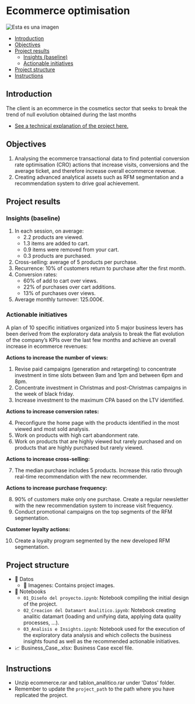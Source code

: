 # Ecommerce optimisation

![Esta es una imagen](/Datos/Imagenes/featured.jpg)

- [Introduction](#introduction)
- [Objectives](#objectives)
- [Project results](#project-results)
    - [Insights (baseline)](#insights) 
    - [Actionable initiatives](#actionable-initiatives) 
- [Project structure](#project-structure)
- [Instructions](#instructions)

## Introduction <a name="introduction"></a>
The client is an ecommerce in the cosmetics sector that seeks to break the trend of null evolution obtained during the last months

- [See a technical explanation of the project here.](https://pedrocorma.github.io/project/3ecommerce/)

## Objectives <a name="objectives"></a>
1. Analysing the ecommerce transactional data to find potential conversion rate optimisation (CRO) actions that increase visits, conversions and the average ticket, and therefore increase overall ecommerce revenue.
2. Creating advanced analytical assets such as RFM segmentation and a recommendation system to drive goal achievement.

## Project results  <a name="project-results"></a>
### Insights (baseline)  <a name="insights"></a>
1. In each session, on average:
   - 2.2 products are viewed.
   - 1.3 items are added to cart.
   - 0.9 items were removed from your cart.
   - 0.3 products are purchased.
2. Cross-selling: average of 5 products per purchase.
3. Recurrence: 10% of customers return to purchase after the first month.
4. Conversion rates:
   - 60% of add to cart over views.
   - 22% of purchases over cart additions.
   - 13% of purchases over views.
5. Average monthly turnover: 125.000€.

### Actionable initiatives  <a name="actionable-initiatives"></a>
A plan of 10 specific initiatives organized into 5 major business levers has been derived from the exploratory data analysis to break the flat evolution of the company’s KPIs over the last few months and achieve an overall increase in ecommerce revenues:

**Actions to increase the number of views:**

1. Revise paid campaigns (generation and retargeting) to concentrate investment in time slots between 9am and 1pm and between 6pm and 8pm.
2. Concentrate investment in Christmas and post-Christmas campaigns in the week of black friday.
3. Increase investment to the maximum CPA based on the LTV identified.

**Actions to increase conversion rates:**

4. Preconfigure the home page with the products identified in the most viewed and most sold analysis.
5. Work on products with high cart abandonment rate.
6. Work on products that are highly viewed but rarely purchased and on products that are highly purchased but rarely viewed.

**Actions to increase cross-selling:**

7. The median purchase includes 5 products. Increase this ratio through real-time recommendation with the new recommender.

**Actions to increase purchase frequency:**

8. 90% of customers make only one purchase. Create a regular newsletter with the new recommendation system to increase visit frequency.
9. Conduct promotional campaigns on the top segments of the RFM segmentation.

**Customer loyalty actions:**

10. Create a loyalty program segmented by the new developed RFM segmentation.

## Project structure <a name="project-structure"></a>
- :file_folder: Datos
  - :file_folder: Imagenes:  Contains project images.
- :file_folder: Notebooks
  - `01_Diseño del proyecto.ipynb`: Notebook compiling the initial design of the project.
  - `02_Creacion del Datamart Analitico.ipynb`: Notebook creating analitic datamart (loading and unifying data, applying data quality processes, ...).
  - `03_Analisis e Insights.ipynb`: Notebook used for the execution of the exploratory data analysis and which collects the business insights found as well as the recommended actionable initiatives.
- 📈 Business_Case_.xlsx: Business Case excel file.

## Instructions  <a name="instructions"></a>
- Unzip ecommerce.rar and tablon_analitico.rar under 'Datos' folder.
- Remember to update the `project_path` to the path where you have replicated the project.
